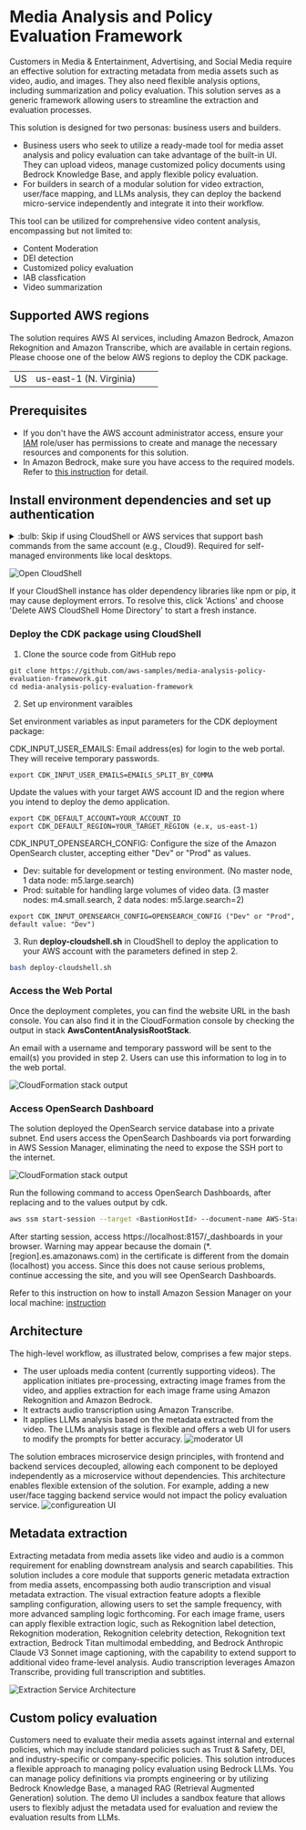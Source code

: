 # Media Analysis and Policy Evaluation Framework

Customers in Media & Entertainment, Advertising, and Social Media require an effective solution for extracting metadata from media assets such as video, audio, and images. They also need flexible analysis options, including summarization and policy evaluation. This solution serves as a generic framework allowing users to streamline the extraction and evaluation processes.

This solution is designed for two personas: business users and builders. 
- Business users who seek to utilize a ready-made tool for media asset analysis and policy evaluation can take advantage of the built-in UI. They can upload videos, manage customized policy documents using Bedrock Knowledge Base, and apply flexible policy evaluation. 
- For builders in search of a modular solution for video extraction, user/face mapping, and LLMs analysis, they can deploy the backend micro-service independently and integrate it into their workflow.

This tool can be utilized for comprehensive video content analysis, encompassing but not limited to:
- Content Moderation
- DEI detection
- Customized policy evaluation
- IAB classfication
- Video summarization

## Supported AWS regions
The solution requires AWS AI services, including Amazon Bedrock, Amazon Rekognition and Amazon Transcribe, which are available in certain regions. Please choose one of the below AWS regions to deploy the CDK package.

|||||
---------- | ---------- | ---------- | ---------- |
US | us-east-1 (N. Virginia) | ||

## Prerequisites

- If you don't have the AWS account administrator access, ensure your [IAM](https://aws.amazon.com/iam/) role/user has permissions to create and manage the necessary resources and components for this solution.
- In Amazon Bedrock, make sure you have access to the required models. Refer to [this instruction](https://catalog.workshops.aws/building-with-amazon-bedrock/en-US/prerequisites/bedrock-setup) for detail.

## Install environment dependencies and set up authentication

<details><summary>
:bulb: Skip if using CloudShell or AWS services that support bash commands from the same account (e.g., Cloud9). Required for self-managed environments like local desktops.
</summary>

- [ ] Install Node.js
https://nodejs.org/en/download/

- [ ] Install Python 3.8+
https://www.python.org/downloads/

- [ ] Install Git
https://github.com/git-guides/install-git

- [ ] Install Pip
```sh
python -m ensurepip --upgrade
```

- [ ] Install Python Virtual Environment
```sh
pip install virtualenv
```


- [ ] Setup the AWS CLI authentication
```sh
aws configure                                                                     
 ```                      
</details>

![Open CloudShell](static/cloudshell.png)

If your CloudShell instance has older dependency libraries like npm or pip, it may cause deployment errors. To resolve this, click 'Actions' and choose 'Delete AWS CloudShell Home Directory' to start a fresh instance.

### Deploy the CDK package using CloudShell
1. Clone the source code from GitHub repo 
```
git clone https://github.com/aws-samples/media-analysis-policy-evaluation-framework.git
cd media-analysis-policy-evaluation-framework
```

2. Set up environment varaibles 

Set environment variables as input parameters for the CDK deployment package:

CDK_INPUT_USER_EMAILS: Email address(es) for login to the web portal. They will receive temporary passwords.
```
export CDK_INPUT_USER_EMAILS=EMAILS_SPLIT_BY_COMMA
```
Update the values with your target AWS account ID and the region where you intend to deploy the demo application.
```
export CDK_DEFAULT_ACCOUNT=YOUR_ACCOUNT_ID
export CDK_DEFAULT_REGION=YOUR_TARGET_REGION (e.x, us-east-1)
```
CDK_INPUT_OPENSEARCH_CONFIG: Configure the size of the Amazon OpenSearch cluster, accepting either "Dev" or "Prod" as values.
- Dev: suitable for development or testing environment. (No master node, 1 data node: m5.large.search)
- Prod: suitable for handling large volumes of video data. (3 master nodes: m4.small.search, 2 data nodes: m5.large.search=2)
```
export CDK_INPUT_OPENSEARCH_CONFIG=OPENSEARCH_CONFIG ("Dev" or "Prod", default value: "Dev")
```


3. Run **deploy-cloudshell.sh** in CloudShell to deploy the application to your AWS account with the parameters defined in step 2.
```sh
bash deploy-cloudshell.sh
```

### Access the Web Portal
Once the deployment completes, you can find the website URL in the bash console. You can also find it in the CloudFormation console by checking the output in stack **AwsContentAnalysisRootStack**.

An email with a username and temporary password will be sent to the email(s) you provided in step 2. Users can use this information to log in to the web portal.

![CloudFormation stack output](static/cloudformation-stack-output.png)

### Access OpenSearch Dashboard
The solution deployed the OpenSearch service database into a private subnet. End users access the OpenSearch Dashboards via port forwarding in AWS Session Manager, eliminating the need to expose the SSH port to the internet.

![CloudFormation stack output](static/opensearch-vpc-cdk.png)

Run the following command to access OpenSearch Dashboards, after replacing <BastionHostId> and <OpenSearchDomainEndpoint> to the values output by cdk.
```sh
aws ssm start-session --target <BastionHostId> --document-name AWS-StartPortForwardingSessionToRemoteHost --parameters '{"portNumber":["443"],"localPortNumber":["8157"], "host":["<OpenSearchDomainEndpoint>"]}'
```
After starting session, access https://localhost:8157/_dashboards in your browser. Warning may appear because the domain (*.[region].es.amazonaws.com) in the certificate is different from the domain (localhost) you access. Since this does not cause serious problems, continue accessing the site, and you will see OpenSearch Dashboards.

Refer to this instruction on how to install Amazon Session Manager on your local machine: [instruction](https://docs.aws.amazon.com/systems-manager/latest/userguide/session-manager-working-with-install-plugin.html)


## Architecture
The high-level workflow, as illustrated below, comprises a few major steps. 
- The user uploads media content (currently supporting videos). The application initiates pre-processing, extracting image frames from the video, and applies extraction for each image frame using Amazon Rekognition and Amazon Bedrock. 
- It extracts audio transcription using Amazon Transcribe. 
- It applies LLMs analysis based on the metadata extracted from the video. The LLMs analysis stage is flexible and offers a web UI for users to modify the prompts for better accuracy.
![moderator UI](static/workflow.png)

The solution embraces microservice design principles, with frontend and backend services decoupled, allowing each component to be deployed independently as a microservice without dependencies. This architecture enables flexible extension of the solution. For example, adding a new user/face tagging backend service would not impact the policy evaluation service.
![configureation UI](static/guidance-diagram.png)

## Metadata extraction
Extracting metadata from media assets like video and audio is a common requirement for enabling downstream analysis and search capabilities. This solution includes a core module that supports generic metadata extraction from media assets, encompassing both audio transcription and visual metadata extraction. The visual extraction feature adopts a flexible sampling configuration, allowing users to set the sample frequency, with more advanced sampling logic forthcoming. For each image frame, users can apply flexible extraction logic, such as Rekognition label detection, Rekognition moderation, Rekognition celebrity detection, Rekognition text extraction, Bedrock Titan multimodal embedding, and Bedrock Anthropic Claude V3 Sonnet image captioning, with the capability to extend support to additional video frame-level analysis. Audio transcription leverages Amazon Transcribe, providing full transcription and subtitles.

![Extraction Service Architecture](static/extraction-service-architecture.png)

## Custom policy evaluation

Customers need to evaluate their media assets against internal and external policies, which may include standard policies such as Trust & Safety, DEI, and industry-specific or company-specific policies. This solution introduces a flexible approach to managing policy evaluation using Bedrock LLMs. You can manage policy definitions via prompts engineering or by utilizing Bedrock Knowledge Base, a managed RAG (Retrieval Augmented Generation) solution. The demo UI includes a sandbox feature that allows users to flexibly adjust the metadata used for evaluation and review the evaluation results from LLMs.